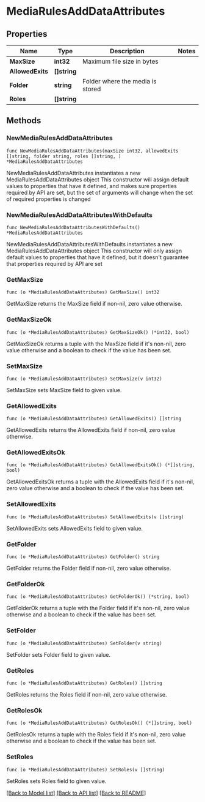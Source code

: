 # MediaRulesAddDataAttributes

## Properties

Name | Type | Description | Notes
------------ | ------------- | ------------- | -------------
**MaxSize** | **int32** | Maximum file size in bytes | 
**AllowedExits** | **[]string** |  | 
**Folder** | **string** | Folder where the media is stored | 
**Roles** | **[]string** |  | 

## Methods

### NewMediaRulesAddDataAttributes

`func NewMediaRulesAddDataAttributes(maxSize int32, allowedExits []string, folder string, roles []string, ) *MediaRulesAddDataAttributes`

NewMediaRulesAddDataAttributes instantiates a new MediaRulesAddDataAttributes object
This constructor will assign default values to properties that have it defined,
and makes sure properties required by API are set, but the set of arguments
will change when the set of required properties is changed

### NewMediaRulesAddDataAttributesWithDefaults

`func NewMediaRulesAddDataAttributesWithDefaults() *MediaRulesAddDataAttributes`

NewMediaRulesAddDataAttributesWithDefaults instantiates a new MediaRulesAddDataAttributes object
This constructor will only assign default values to properties that have it defined,
but it doesn't guarantee that properties required by API are set

### GetMaxSize

`func (o *MediaRulesAddDataAttributes) GetMaxSize() int32`

GetMaxSize returns the MaxSize field if non-nil, zero value otherwise.

### GetMaxSizeOk

`func (o *MediaRulesAddDataAttributes) GetMaxSizeOk() (*int32, bool)`

GetMaxSizeOk returns a tuple with the MaxSize field if it's non-nil, zero value otherwise
and a boolean to check if the value has been set.

### SetMaxSize

`func (o *MediaRulesAddDataAttributes) SetMaxSize(v int32)`

SetMaxSize sets MaxSize field to given value.


### GetAllowedExits

`func (o *MediaRulesAddDataAttributes) GetAllowedExits() []string`

GetAllowedExits returns the AllowedExits field if non-nil, zero value otherwise.

### GetAllowedExitsOk

`func (o *MediaRulesAddDataAttributes) GetAllowedExitsOk() (*[]string, bool)`

GetAllowedExitsOk returns a tuple with the AllowedExits field if it's non-nil, zero value otherwise
and a boolean to check if the value has been set.

### SetAllowedExits

`func (o *MediaRulesAddDataAttributes) SetAllowedExits(v []string)`

SetAllowedExits sets AllowedExits field to given value.


### GetFolder

`func (o *MediaRulesAddDataAttributes) GetFolder() string`

GetFolder returns the Folder field if non-nil, zero value otherwise.

### GetFolderOk

`func (o *MediaRulesAddDataAttributes) GetFolderOk() (*string, bool)`

GetFolderOk returns a tuple with the Folder field if it's non-nil, zero value otherwise
and a boolean to check if the value has been set.

### SetFolder

`func (o *MediaRulesAddDataAttributes) SetFolder(v string)`

SetFolder sets Folder field to given value.


### GetRoles

`func (o *MediaRulesAddDataAttributes) GetRoles() []string`

GetRoles returns the Roles field if non-nil, zero value otherwise.

### GetRolesOk

`func (o *MediaRulesAddDataAttributes) GetRolesOk() (*[]string, bool)`

GetRolesOk returns a tuple with the Roles field if it's non-nil, zero value otherwise
and a boolean to check if the value has been set.

### SetRoles

`func (o *MediaRulesAddDataAttributes) SetRoles(v []string)`

SetRoles sets Roles field to given value.



[[Back to Model list]](../README.md#documentation-for-models) [[Back to API list]](../README.md#documentation-for-api-endpoints) [[Back to README]](../README.md)


